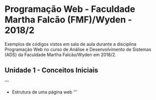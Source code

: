 # Programação Web - Faculdade Martha Falcão (FMF)/Wyden - 2018/2

Exemplos de códigos vistos em sala de aula durante a disciplina Programação Web no curso de Análise e Desenvolvimento de Sistemas (ADS) da Faculdade Martha Falcão/Wyden em 2018/2.

## Unidade 1 - Conceitos Iniciais
'''
- Estrutura de uma página web
'''